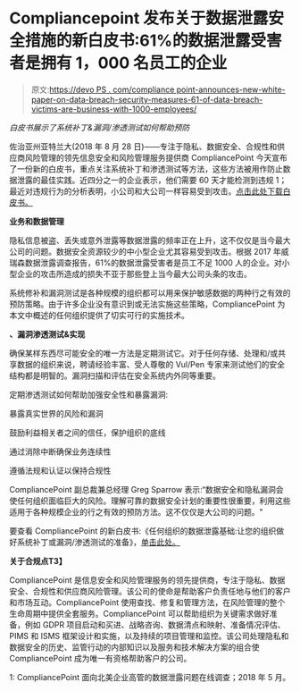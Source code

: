# Compliancepoint 发布关于数据泄露安全措施的新白皮书:61%的数据泄露受害者是拥有 1，000 名员工的企业

> 原文:[https://devo PS . com/compliance point-announces-new-white-paper-on-data-breach-security-measures-61-of-data-breach-victims-are-business-with-1000-employees/](https://devops.com/compliancepoint-announces-new-white-paper-on-data-breach-security-measures-61-of-data-breach-victims-are-businesses-with-1000-employees/)

*白皮书展示了系统补丁&漏洞/渗透测试如何帮助预防*

佐治亚州亚特兰大(2018 年 8 月 28 日)——专注于隐私、数据安全、合规性和供应商风险管理的领先信息安全和风险管理服务提供商 CompliancePoint 今天宣布了一份新的白皮书，重点关注系统补丁和渗透测试等方法，这些方法被用作防止数据泄露的最佳实践。近四分之一的企业表示，他们需要 60 天才能检测到违规 1；最近对违规行为的分析表明，小公司和大公司一样容易受到攻击。[点击此处下载白皮书。](https://info.compliancepoint.com/data-breach-prevention-fundamentals)

**业务和数据管理**

隐私信息被盗、丢失或意外泄露等数据泄露的频率正在上升，这不仅仅是当今最大公司的问题。数据安全资源较少的中小型企业尤其容易受到攻击。根据 2017 年威瑞森数据泄露调查报告，61%的数据泄露受害者是员工不足 1000 人的企业。对小型企业的攻击所造成的损失不亚于那些登上当今最大公司头条的攻击。

系统修补和漏洞测试是各种规模的组织都可以用来保护敏感数据的两种行之有效的预防策略。由于许多企业没有意识到或无法实施这些策略，CompliancePoint 为本文中概述的任何组织提供了切实可行的实施技术。

**、漏洞渗透测试&实现**

确保某样东西尽可能安全的唯一方法是定期测试它。对于任何存储、处理和/或共享数据的组织来说，聘请经验丰富、受人尊敬的 Vul/Pen 专家来测试他们的安全结构都是明智的。漏洞扫描和评估在安全系统内外同等重要。

定期渗透测试如何帮助加强安全性和暴露漏洞:

暴露真实世界的风险和漏洞

鼓励利益相关者之间的信任，保护组织的底线

通过消除中断确保业务连续性

遵循法规和认证以保持合规性

CompliancePoint 副总裁兼总经理 Greg Sparrow 表示:“数据安全和隐私漏洞会使任何组织面临巨大的风险。理解可靠的数据安全计划的重要性很重要，利用这些适用于各种规模企业的行之有效的预防方法。这不仅仅是大公司的问题。"

要查看 CompliancePoint 的新白皮书:《任何组织的数据泄露基础:让您的组织做好系统补丁或漏洞/渗透测试的准备》，[单击此处。](https://info.compliancepoint.com/data-breach-prevention-fundamentals)

**关于合规点T3】**

CompliancePoint 是信息安全和风险管理服务的领先提供商，专注于隐私、数据安全、合规性和供应商风险管理。该公司的使命是帮助客户负责任地与他们的客户和市场互动。CompliancePoint 使用查找、修复和管理方法，在风险管理的整个生命周期中提供全套服务。CompliancePoint 可以帮助组织为关键需求做好准备，例如 GDPR 项目启动和买进、战略咨询、数据清点和映射、准备情况评估、PIMS 和 ISMS 框架设计和实施，以及持续的项目管理和监控。该公司处理隐私和数据安全的历史、监管行动的内部知识以及服务和技术解决方案的组合使 CompliancePoint 成为唯一有资格帮助客户的公司。

1: CompliancePoint 面向北美企业高管的数据泄露问题在线调查；2018 年 5 月。